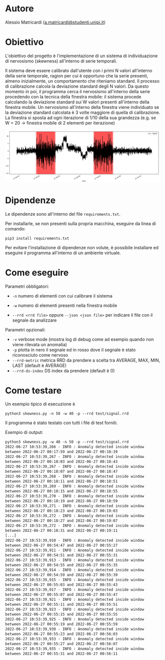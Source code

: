 # Autore

Alessio Matricardi (a.matricardi@studenti.unipi.it)

# Obiettivo

L'obiettivo del progetto è l'implementazione di un sistema di individuazione di nervosismo (skewness) all'interno di serie temporali.

Il sistema deve essere calibrato dall'utente con i primi N valori all'interno della serie temporale, ragion per cui è opportuno che la serie presenti, almeno inizialmente, un comportamento che riteniamo standard. Il processo di calibrazione calcola la deviazione standard degli N valori.
Da questo momento in poi, il programma cerca il nervosismo all'interno della serie procedendo con la tecnica della finestra mobile: il sistema procede calcolando la deviazione standard sui W valori presenti all'interno della finestra mobile.
Un nervosismo all'interno della finestra viene individuato se la deviazione standard calcolata è 3 volte maggiore di quella di calibrazione.
La finestra si sposta ad ogni iterazione di 1/10 della sua grandezza (e.g. se W = 20 -> finestra mobile di 2 elementi per iterazione)

![plot](./graph.png)

# Dipendenze

Le dipendenze sono all'interno del file `requirements.txt`.

Per installarle, se non presenti sulla propria macchina, eseguire da linea di comando:
```
pip3 install requirements.txt
```
Per evitare l'installazione di dipendenze non volute, è possibile installare ed eseguire il programma all'interno di un ambiente virtuale.

# Come eseguire

Parametri obbligatori:

- `-n` numero di elementi con cui calibrare il sistema
- `-w` numero di elementi presenti nella finestra mobile

- `--rrd <rrd file>` oppure `--json <json file>` per indicare il file con il segnale da analizzare

Parametri opzionali:

- `-v` verbose mode (mostra log di debug come ad esempio quando non viene rilevata un anomalia)
- `-p` plotta in nero il segnale ed in rosso dove il segnale è stato riconosciuto come nervoso
- `--rrd-metric` metrica RRD da prendere a scelta tra AVERAGE, MAX, MIN, LAST (default è AVERAGE)
- `--rrd-ds-index` DS index da prendere (default è 0)

# Come testare

Un esempio tipico di esecuzione è
```
python3 skewness.py -n 50 -w 40 -p --rrd test/signal.rrd
```

Il programma è stato testato con tutti i file di test forniti.

Esempio di output:

```
python3 skewness.py -w 40 -n 50 -p --rrd test/signal.rrd
2022-06-27 10:53:39,266 - INFO : Anomaly detected inside window between 2022-06-27 00:17:59 and 2022-06-27 00:18:39
2022-06-27 10:53:39,267 - INFO : Anomaly detected inside window between 2022-06-27 00:18:03 and 2022-06-27 00:18:43
2022-06-27 10:53:39,267 - INFO : Anomaly detected inside window between 2022-06-27 00:18:07 and 2022-06-27 00:18:47
2022-06-27 10:53:39,268 - INFO : Anomaly detected inside window between 2022-06-27 00:18:11 and 2022-06-27 00:18:51
2022-06-27 10:53:39,269 - INFO : Anomaly detected inside window between 2022-06-27 00:18:15 and 2022-06-27 00:18:55
2022-06-27 10:53:39,270 - INFO : Anomaly detected inside window between 2022-06-27 00:18:19 and 2022-06-27 00:18:59
2022-06-27 10:53:39,271 - INFO : Anomaly detected inside window between 2022-06-27 00:18:23 and 2022-06-27 00:19:03
2022-06-27 10:53:39,272 - INFO : Anomaly detected inside window between 2022-06-27 00:18:27 and 2022-06-27 00:19:07
2022-06-27 10:53:39,272 - INFO : Anomaly detected inside window between 2022-06-27 00:18:31 and 2022-06-27 00:19:11
[...]
2022-06-27 10:53:39,910 - INFO : Anomaly detected inside window between 2022-06-27 00:54:47 and 2022-06-27 00:55:27
2022-06-27 10:53:39,911 - INFO : Anomaly detected inside window between 2022-06-27 00:54:51 and 2022-06-27 00:55:31
2022-06-27 10:53:39,913 - INFO : Anomaly detected inside window between 2022-06-27 00:54:55 and 2022-06-27 00:55:35
2022-06-27 10:53:39,914 - INFO : Anomaly detected inside window between 2022-06-27 00:54:59 and 2022-06-27 00:55:39
2022-06-27 10:53:39,915 - INFO : Anomaly detected inside window between 2022-06-27 00:55:03 and 2022-06-27 00:55:43
2022-06-27 10:53:39,917 - INFO : Anomaly detected inside window between 2022-06-27 00:55:07 and 2022-06-27 00:55:47
2022-06-27 10:53:39,921 - INFO : Anomaly detected inside window between 2022-06-27 00:55:11 and 2022-06-27 00:55:51
2022-06-27 10:53:39,923 - INFO : Anomaly detected inside window between 2022-06-27 00:55:15 and 2022-06-27 00:55:55
2022-06-27 10:53:39,925 - INFO : Anomaly detected inside window between 2022-06-27 00:55:19 and 2022-06-27 00:55:59
2022-06-27 10:53:39,930 - INFO : Anomaly detected inside window between 2022-06-27 00:55:23 and 2022-06-27 00:56:03
2022-06-27 10:53:39,933 - INFO : Anomaly detected inside window between 2022-06-27 00:55:27 and 2022-06-27 00:56:07
2022-06-27 10:53:39,935 - INFO : Anomaly detected inside window between 2022-06-27 00:55:31 and 2022-06-27 00:56:11
```